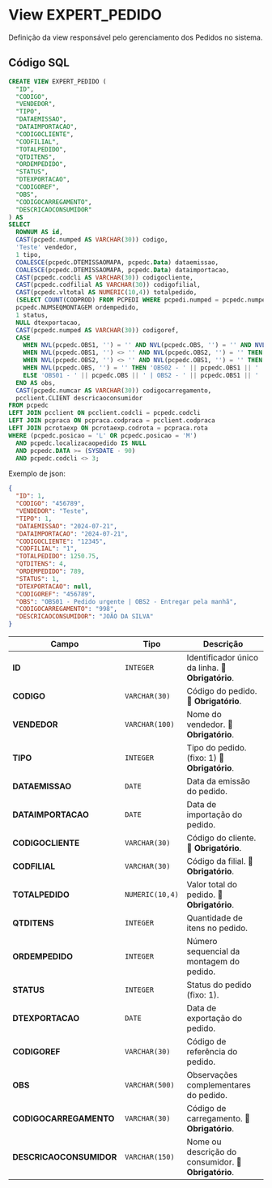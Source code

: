 # View EXPERT_PEDIDO

Definição da view responsável pelo gerenciamento dos Pedidos no sistema.  

## Código SQL

```sql
CREATE VIEW EXPERT_PEDIDO (
  "ID",
  "CODIGO",
  "VENDEDOR",
  "TIPO",
  "DATAEMISSAO",
  "DATAIMPORTACAO",
  "CODIGOCLIENTE",
  "CODFILIAL",
  "TOTALPEDIDO",
  "QTDITENS",
  "ORDEMPEDIDO",
  "STATUS",
  "DTEXPORTACAO",
  "CODIGOREF",
  "OBS",
  "CODIGOCARREGAMENTO",
  "DESCRICAOCONSUMIDOR"
) AS 
SELECT 
  ROWNUM AS id,
  CAST(pcpedc.numped AS VARCHAR(30)) codigo,
  'Teste' vendedor,
  1 tipo,
  COALESCE(pcpedc.DTEMISSAOMAPA, pcpedc.Data) dataemissao,
  COALESCE(pcpedc.DTEMISSAOMAPA, pcpedc.Data) dataimportacao,
  CAST(pcpedc.codcli AS VARCHAR(30)) codigocliente,
  CAST(pcpedc.codfilial AS VARCHAR(30)) codigofilial,
  CAST(pcpedc.vltotal AS NUMERIC(10,4)) totalpedido,
  (SELECT COUNT(CODPROD) FROM PCPEDI WHERE pcpedi.numped = pcpedc.numped) qtditens,
  pcpedc.NUMSEQMONTAGEM ordempedido,
  1 status,
  NULL dtexportacao,
  CAST(pcpedc.numped AS VARCHAR(30)) codigoref,
  CASE 
    WHEN NVL(pcpedc.OBS1, '') = '' AND NVL(pcpedc.OBS, '') = '' AND NVL(pcpedc.OBS2, '') = '' THEN NULL
    WHEN NVL(pcpedc.OBS1, '') <> '' AND NVL(pcpedc.OBS2, '') = '' THEN 'OBS01 - ' || pcpedc.OBS || ' | OBS2 - ' || pcpedc.OBS1
    WHEN NVL(pcpedc.OBS2, '') <> '' AND NVL(pcpedc.OBS1, '') = '' THEN 'OBS01 - ' || pcpedc.OBS || ' | OBS3 - ' || pcpedc.OBS2
    WHEN NVL(pcpedc.OBS, '') = '' THEN 'OBS02 - ' || pcpedc.OBS1 || ' | OBS3 - ' || pcpedc.OBS2
    ELSE 'OBS01 - ' || pcpedc.OBS || ' | OBS2 - ' || pcpedc.OBS1 || ' | OBS3 - ' || pcpedc.OBS2
  END AS obs,
  CAST(pcpedc.numcar AS VARCHAR(30)) codigocarregamento,
  pcclient.CLIENT descricaoconsumidor
FROM pcpedc
LEFT JOIN pcclient ON pcclient.codcli = pcpedc.codcli
LEFT JOIN pcpraca ON pcpraca.codpraca = pcclient.codpraca
LEFT JOIN pcrotaexp ON pcrotaexp.codrota = pcpraca.rota
WHERE (pcpedc.posicao = 'L' OR pcpedc.posicao = 'M')
  AND pcpedc.localizacaopedido IS NULL
  AND pcpedc.DATA >= (SYSDATE - 90)
  AND pcpedc.codcli <> 3;


```



Exemplo de json:

```json
{
  "ID": 1,
  "CODIGO": "456789",
  "VENDEDOR": "Teste",
  "TIPO": 1,
  "DATAEMISSAO": "2024-07-21",
  "DATAIMPORTACAO": "2024-07-21",
  "CODIGOCLIENTE": "12345",
  "CODFILIAL": "1",
  "TOTALPEDIDO": 1250.75,
  "QTDITENS": 4,
  "ORDEMPEDIDO": 789,
  "STATUS": 1,
  "DTEXPORTACAO": null,
  "CODIGOREF": "456789",
  "OBS": "OBS01 - Pedido urgente | OBS2 - Entregar pela manhã",
  "CODIGOCARREGAMENTO": "998",
  "DESCRICAOCONSUMIDOR": "JOÃO DA SILVA"
}

```


| Campo                   | Tipo            | Descrição                                            |
| ----------------------- | --------------- | ---------------------------------------------------- |
| **ID**                  | `INTEGER`       | Identificador único da linha. 🔴 **Obrigatório**.    |
| **CODIGO**              | `VARCHAR(30)`   | Código do pedido. 🔴 **Obrigatório**.                |
| **VENDEDOR**            | `VARCHAR(100)`  | Nome do vendedor. 🔴 **Obrigatório**.                |
| **TIPO**                | `INTEGER`       | Tipo do pedido. (fixo: 1) 🔴 **Obrigatório**.        |
| **DATAEMISSAO**         | `DATE`          | Data da emissão do pedido.                           |
| **DATAIMPORTACAO**      | `DATE`          | Data de importação do pedido.                        |
| **CODIGOCLIENTE**       | `VARCHAR(30)`   | Código do cliente. 🔴 **Obrigatório**.               |
| **CODFILIAL**           | `VARCHAR(30)`   | Código da filial. 🔴 **Obrigatório**.                |
| **TOTALPEDIDO**         | `NUMERIC(10,4)` | Valor total do pedido. 🔴 **Obrigatório**.           |
| **QTDITENS**            | `INTEGER`       | Quantidade de itens no pedido.                       |
| **ORDEMPEDIDO**         | `INTEGER`       | Número sequencial da montagem do pedido.             |
| **STATUS**              | `INTEGER`       | Status do pedido (fixo: 1).                          |
| **DTEXPORTACAO**        | `DATE`          | Data de exportação do pedido.                        |
| **CODIGOREF**           | `VARCHAR(30)`   | Código de referência do pedido.                      |
| **OBS**                 | `VARCHAR(500)`  | Observações complementares do pedido.                |
| **CODIGOCARREGAMENTO**  | `VARCHAR(30)`   | Código de carregamento. 🔴 **Obrigatório**.          |
| **DESCRICAOCONSUMIDOR** | `VARCHAR(150)`  | Nome ou descrição do consumidor. 🔴 **Obrigatório**. |

